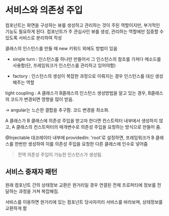 # 서비스와 의존성 주입

컴포넌트는 화면을 구성하는 뷰를 생성하고 관리하는 것이 주된 역할이지만, 부가적인 기능도 필요하게 된다. 컴포넌트가 주 관심사인 뷰를 생성, 관리하는 역할에만 집중할 수 있도록 서비스로 분리하여 작성

클래스의 인스턴스를 만들 때 new 키워드 외에도 방법이 있음

- single turn : 인스턴스를 하나만 만들어서 그 인스턴스의 참조를 가져다 메소드를 사용함(단, 프레임워크가 인스턴스를 관리하고 있어야함)

- factory : 인스턴스의 생성이 복잡한 과정으로 이뤄지는 경우 인스턴스를 대신 생성해주는 역할

tight coupling : A 클래스가 B클래스의 인스턴스 생성방법을 알고 있는 경우, B클래스의 코드가 변경되면 영향을 많이 받음.

-> angular는 느슨한 결합을 추구함. 코드 변경을 최소화.

A 클래스가 B 클래스에 의존성 주입을 받고자 한다면 컨스트럭터 내부에서 생성하지 않고, A 클래스의 컨스트럭터의 매개변수로 의존성 주입을 요청하는 방식으로 만들어 줌.

@Injectable 데코레이터 내부에 providedIn: 'root'로 설정하면, 프레임워크가 B 클래스를 한번만 생성하여 이를 의존성 주입을 요청한 다른 클래스에 인수로 넣어줌

>전역 의존성 주입이 가능한 인스턴스가 생성됨.

## 서비스 중재자 패턴

원래 컴포넌트 간의 상태정보 교환은 원거리일 경우 연결된 전체 프로퍼티에 정보를 전달하는 과정을 거쳐 복잡해짐.

서비스를 이용하면 원거리에 있는 컴포넌트 당사자끼리 서비스를 바라보며, 상태정보를 교환하게 함